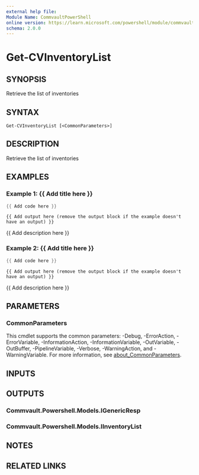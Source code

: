 ```yaml
---
external help file:
Module Name: CommvaultPowerShell
online version: https://learn.microsoft.com/powershell/module/commvaultpowershell/get-cvinventorylist
schema: 2.0.0
---
```


# Get-CVInventoryList

## SYNOPSIS
Retrieve the list of inventories

## SYNTAX

```
Get-CVInventoryList [<CommonParameters>]
```

## DESCRIPTION
Retrieve the list of inventories

## EXAMPLES

### Example 1: {{ Add title here }}
```powershell
{{ Add code here }}
```

```output
{{ Add output here (remove the output block if the example doesn't have an output) }}
```

{{ Add description here }}

### Example 2: {{ Add title here }}
```powershell
{{ Add code here }}
```

```output
{{ Add output here (remove the output block if the example doesn't have an output) }}
```

{{ Add description here }}

## PARAMETERS

### CommonParameters
This cmdlet supports the common parameters: -Debug, -ErrorAction, -ErrorVariable, -InformationAction, -InformationVariable, -OutVariable, -OutBuffer, -PipelineVariable, -Verbose, -WarningAction, and -WarningVariable. For more information, see [about_CommonParameters](http://go.microsoft.com/fwlink/?LinkID=113216).

## INPUTS

## OUTPUTS

### Commvault.Powershell.Models.IGenericResp

### Commvault.Powershell.Models.IInventoryList

## NOTES

## RELATED LINKS

